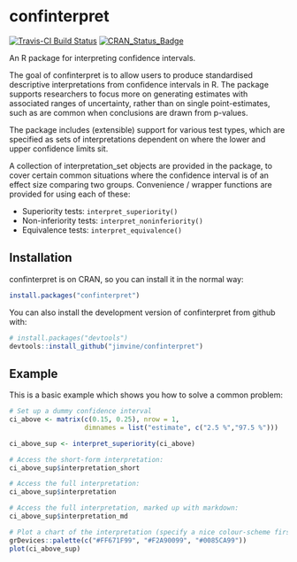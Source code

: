 # confinterpret

[![Travis-CI Build Status](https://travis-ci.org/jimvine/confinterpret.svg?branch=master)](https://travis-ci.org/jimvine/confinterpret)
[![CRAN_Status_Badge](http://www.r-pkg.org/badges/version/confinterpret)](http://cran.r-project.org/package=confinterpret)

An R package for interpreting confidence intervals.

The goal of confinterpret is to allow users to produce standardised 
descriptive interpretations from confidence intervals in R. The package
supports researchers to focus more on generating estimates with
associated ranges of uncertainty, rather than on single point-estimates, 
such as are common when conclusions are drawn from p-values.

The package includes (extensible) support for various test types, 
which are specified as sets of interpretations dependent on where the 
lower and upper confidence limits sit.

A collection of interpretation_set objects are provided in the package,
to cover certain common situations where the confidence interval is of
an effect size comparing two groups. Convenience / wrapper functions are 
provided for using each of these:

* Superiority tests: `interpret_superiority()`
* Non-inferiority tests: `interpret_noninferiority()`
* Equivalence tests: `interpret_equivalence()`

## Installation

confinterpret is on CRAN, so you can install it in the normal way:

```R
install.packages("confinterpret")
```

You can also install the development version of confinterpret from github with:

```R
# install.packages("devtools")
devtools::install_github("jimvine/confinterpret")
```

## Example

This is a basic example which shows you how to solve a common problem:

```R
# Set up a dummy confidence interval
ci_above <- matrix(c(0.15, 0.25), nrow = 1,
                   dimnames = list("estimate", c("2.5 %","97.5 %")))

ci_above_sup <- interpret_superiority(ci_above)

# Access the short-form interpretation:
ci_above_sup$interpretation_short

# Access the full interpretation:
ci_above_sup$interpretation

# Access the full interpretation, marked up with markdown:
ci_above_sup$interpretation_md

# Plot a chart of the interpretation (specify a nice colour-scheme first):
grDevices::palette(c("#FF671F99", "#F2A90099", "#0085CA99"))
plot(ci_above_sup)
```
